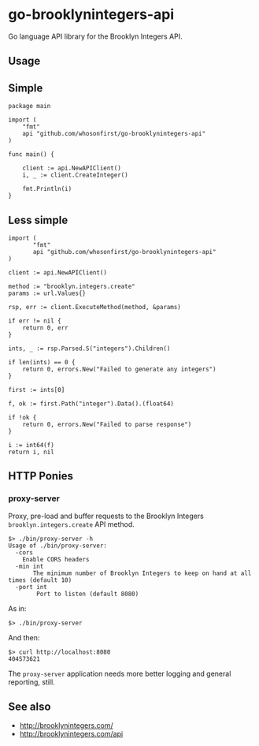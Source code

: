 # go-brooklynintegers-api

Go language API library for the Brooklyn Integers API.

## Usage

## Simple

```
package main

import (
	"fmt"
	api "github.com/whosonfirst/go-brooklynintegers-api"
)

func main() {

	client := api.NewAPIClient()
	i, _ := client.CreateInteger()

	fmt.Println(i)
}
```

## Less simple

```
import (
       "fmt"
       api "github.com/whosonfirst/go-brooklynintegers-api"
)

client := api.NewAPIClient()

method := "brooklyn.integers.create"
params := url.Values{}

rsp, err := client.ExecuteMethod(method, &params)

if err != nil {
	return 0, err
}

ints, _ := rsp.Parsed.S("integers").Children()

if len(ints) == 0 {
	return 0, errors.New("Failed to generate any integers")
}

first := ints[0]

f, ok := first.Path("integer").Data().(float64)

if !ok {
	return 0, errors.New("Failed to parse response")
}

i := int64(f)
return i, nil
```

## HTTP Ponies

### proxy-server

Proxy, pre-load and buffer requests to the Brooklyn Integers `brooklyn.integers.create` API method.

```
$> ./bin/proxy-server -h
Usage of ./bin/proxy-server:
  -cors
	Enable CORS headers
  -min int
       The minimum number of Brooklyn Integers to keep on hand at all times (default 10)
  -port int
    	Port to listen (default 8080)
```

As in:

```
$> ./bin/proxy-server
```

And then:

```
$> curl http://localhost:8080
404573621
```

The `proxy-server` application needs more better logging and general reporting, still.

## See also

* http://brooklynintegers.com/
* http://brooklynintegers.com/api
